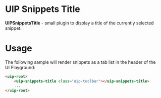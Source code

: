 # UIP Snippets Title

**UIPSnippetsTitle** - small plugin to display a title of the currently selected snippet.

# Usage

The following sample will render snippets as a tab list in the header of the UI Playground:
```html
<uip-root>
    <uip-snippets-title class="uip-toolbar"></uip-snippets-title>
    ...
</uip-root>
```
